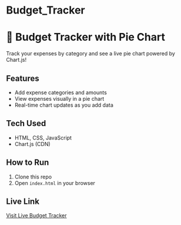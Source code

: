 # Budget_Tracker

# 💸 Budget Tracker with Pie Chart

Track your expenses by category and see a live pie chart powered by Chart.js!

## Features

- Add expense categories and amounts
- View expenses visually in a pie chart
- Real-time chart updates as you add data

## Tech Used

- HTML, CSS, JavaScript
- Chart.js (CDN)

## How to Run

1. Clone this repo
2. Open `index.html` in your browser

## Live Link

[Visit Live Budget Tracker](https://your-deployment-link.com)
